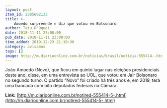 ```yaml
---
layout: post
item_id: 2385662133
title: >-
    Amoedo surpreende e diz que votou em Bolsonaro
author: Tatu D'Oquei
date: 2018-11-11 23:00:00
pub_date: 2018-11-11 23:00:00
time_added: 2019-12-23 21:19:30
category: avisamos
tags: []
image: http://m.diarioonline.com.br/noticias/brasil/noticia-555414-.html
---
```


João Amoedo (Novo), que ficou em quinto lugar nas eleições presidenciais deste ano, disse, em uma entrevista ao UOL, que votou em Jair Bolsonaro no segundo turno. O partido “Novo” foi criado há três anos e, em 2019, terá uma bancada com oito deputados federais na Câmara.

**Link:** [http://m.diarioonline.com.br/notired-555414-5-.html](http://m.diarioonline.com.br/notired-555414-5-.html)

